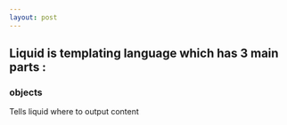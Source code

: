 ```yaml
---
layout: post
---
```


## Liquid is templating language which has 3 main parts :

### objects
Tells liquid where to output content

